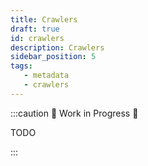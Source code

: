 ```yaml
---
title: Crawlers
draft: true
id: crawlers
description: Crawlers
sidebar_position: 5
tags:
   - metadata
   - crawlers
---
```

:::caution 🚧 Work in Progress 🚧

TODO

:::
